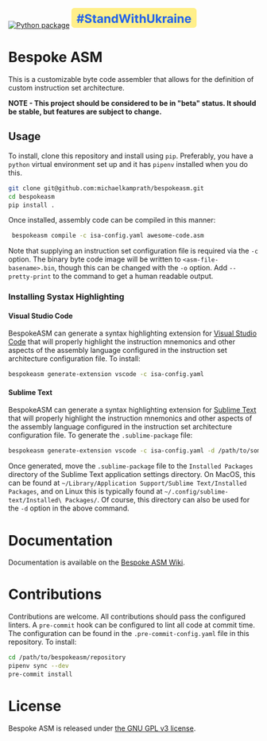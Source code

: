[![Python package](https://github.com/michaelkamprath/bespokeasm/actions/workflows/python-package.yml/badge.svg?branch=main)](https://github.com/michaelkamprath/bespokeasm/actions/workflows/python-package.yml) [![Stand With Ukraine](https://raw.githubusercontent.com/vshymanskyy/StandWithUkraine/main/badges/StandWithUkraine.svg)](https://stand-with-ukraine.pp.ua)

# Bespoke ASM
This is a customizable byte code assembler that allows for the definition of custom instruction set architecture.

**NOTE - This project should be considered to be in "beta" status. It should be stable, but features are subject to change.**

## Usage
To install, clone this repository and install using `pip`. Preferably, you have a `python` virtual environment set up and it has `pipenv` installed when you do this.

```sh
git clone git@github.com:michaelkamprath/bespokeasm.git
cd bespokeasm
pip install .
```

Once installed, assembly code can be compiled in this manner:

```sh
 bespokeasm compile -c isa-config.yaml awesome-code.asm
```

Note that supplying an instruction set configuration file is required via the `-c` option. The binary byte code image will be written to `<asm-file-basename>.bin`, though this can be changed with the `-o` option. Add `--pretty-print` to the command to get a human readable output.

### Installing Systax Highlighting
#### Visual Studio Code
BespokeASM can generate a syntax highlighting extension for [Visual Studio Code](https://code.visualstudio.com) that will properly highlight the instruction mnemonics and other aspects of the assembly language configured in the instruction set architecture configuration file. To install:
```sh
bespokeasm generate-extension vscode -c isa-config.yaml
```
#### Sublime Text
BespokeASM can generate a syntax highlighting extension for [Sublime Text](https://www.sublimetext.com) that will properly highlight the instruction mnemonics and other aspects of the assembly language configured in the instruction set architecture configuration file. To generate the `.sublime-package` file:
```sh
bespokeasm generate-extension vscode -c isa-config.yaml -d /path/to/some/directory
```
Once generated, move the `.sublime-package` file to the `Installed Packages` directory of the Sublime Text application settings directory. On MacOS, this can be found at `~/Library/Application Support/Sublime Text/Installed Packages`, and on Linux this is typically found at `~/.config/sublime-text/Installed\ Packages/`. Of course, this directory can also be used for the `-d` option in the above command.

# Documentation
Documentation is available on the [Bespoke ASM Wiki](https://github.com/michaelkamprath/bespokeasm/wiki).

# Contributions
Contributions are welcome. All contributions should pass the configured linters. A `pre-commit` hook can be configured to lint all code at commit time. The configuration can be found in the `.pre-commit-config.yaml` file in this repository. To install:

```sh
cd /path/to/bespokeasm/repository
pipenv sync --dev
pre-commit install
```

# License
Bespoke ASM is released under [the GNU GPL v3 license](./LICENSE).
